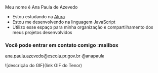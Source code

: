 Meu nome é Ana Paula de Azevedo

- Estou estudando na [Alura](https://www.alura.com.br)
- Estou me desenvolvendo na linguagem JavaScript
- Utilizo esse espaço para minha organização e compartilhamento dos meus projetos desenvolvidos

### Você pode entrar em contato comigo :mailbox

ana.paula.azevedo@escola.pr.gov.br
@anapaula

![descrição do GIF](link GIF do Tenor)

<!---
ana-paula25040108/ana-paula25040108 is a ✨ special ✨ repository because its `README.md` (this file) appears on your GitHub profile.
You can click the Preview link to take a look at your changes.
--->
